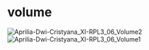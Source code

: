 # volume
![Aprilia-Dwi-Cristyana_XI-RPL3_06_Volume2](https://user-images.githubusercontent.com/60412314/88527878-0fc41780-d028-11ea-969e-c120ba0df47c.jpg)
![Aprilia-Dwi-Cristyana_XI-RPL3_06_Volume1](https://user-images.githubusercontent.com/60412314/88527901-1783bc00-d028-11ea-8d13-a90d0eaa0b3b.jpg)
